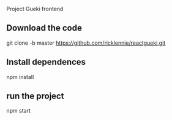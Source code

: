 
Project Gueki frontend
## Download the code

git clone -b master https://github.com/ricklennie/reactgueki.git

## Install dependences

npm install

## run the project
npm start


